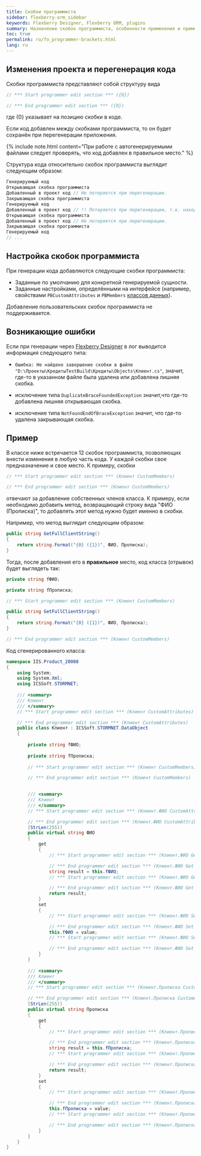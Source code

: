 ```yaml
---
title: Скобки программиста
sidebar: flexberry-orm_sidebar
keywords: Flexberry Designer, Flexberry ORM, plugins
summary: Назначение скобок программиста, особенности применения и пример использования
toc: true
permalink: ru/fo_programmer-brackets.html
lang: ru
---
```


## Изменения проекта и перегенерация кода

Скобки программиста представляют собой структуру вида

``` csharp 
// *** Start programmer edit section *** ({0})

// *** End programmer edit section *** ({0})
```

где {0} указывает на позицию скобки в коде.

Если код добавлен между скобками программиста, то он будет сохранён при перегенерации приложения.

{% include note.html content="При работе с автогенерируемыми файлами следует проверять, что код добавлен в правильное место." %}

Структура кода относительно скобок программиста выглядит следующим образом:

```csharp
Генерируемый код
Открывающая скобка программиста
Добавленный в проект код // Не потеряется при перегенерации.
Закрывающая скобка программиста
Генерируемый код
Добавленный в проект код // !! Потеряется при перегенерации, т.к. находится вне скобок программиста.
Открывающая скобка программиста
Добавленный в проект код // Не потеряется при перегенерации.
Закрывающая скобка программиста
Генерируемый код
// ...
```

## Настройка скобок программиста

При генерации кода добавляются следующие скобки программиста:

* Заданные по умолчанию для конкретной генерируемой сущности.
* Заданные настройками, определёнными на интерфейсе (например, свойствами `PBCustomAttributes` и `PBMembers` [классов данных](fd_data-classes.html)).

Добавление пользовательских скобок программиста не поддерживается.

## Возникающие ошибки

Если при генерации через [Flexberry Designer](fd_landing_page.html) в лог выводится информация следующего типа:

* `Ошибка: Не найдено завершение скобки в файле "D:\Проекты\КредитыTestBuild\Кредиты\Objects\Клиент.cs"`, значит, где-то в указанном файле была удалена или добавлена лишняя скобка.

* исключение типа `DuplicateBraceFoundedException` значит,что где-то добавлена лишняя открывающая скобка.
* исключение типа `NotFoundEndOfBraceException` значит, что где-то удалена закрывающая скобка.

## Пример

В классе ниже встречается 12 скобок программиста, позволяющих внести изменения в любую часть кода. У каждой скобки свое предназначение и свое место. К примеру, скобки 

``` csharp 
// *** Start programmer edit section *** (Клиент CustomMembers)

// *** End programmer edit section *** (Клиент CustomMembers)
``` 

отвечают за добавление собственных членов класса. К примеру, если необходимо добавить метод, возвращающий строку вида "ФИО (Прописка)", то добавлять этот метод нужно будет именно в скобки. 

Например, что метод выглядит следующим образом:

``` csharp 
public string GetFullClientString()
{
    return string.Format("{0} ({1})", ФИО, Прописка);
}
```

Тогда, после добавления его в __правильное__ место, код класса (отрывок) будет выглядеть так:

``` csharp
private string fФИО;

private string fПрописка;

// *** Start programmer edit section *** (Клиент CustomMembers)

public string GetFullClientString()
{
    return string.Format("{0} ({1})", ФИО, Прописка);
}

// *** End programmer edit section *** (Клиент CustomMembers)
```

Код сгенерированного класса:

``` csharp
namespace IIS.Product_20008
{
    using System;
    using System.Xml;
    using ICSSoft.STORMNET;
    
    /// <summary>
    /// Клиент
    /// </summary>
    // *** Start programmer edit section *** (Клиент CustomAttributes)

    // *** End programmer edit section *** (Клиент CustomAttributes)
    public class Клиент : ICSSoft.STORMNET.DataObject
    {
        
        private string fФИО;
        
        private string fПрописка;
        
        // *** Start programmer edit section *** (Клиент CustomMembers)

        // *** End programmer edit section *** (Клиент CustomMembers)

        
        /// <summary>
        /// Клиент
        /// </summary>
        // *** Start programmer edit section *** (Клиент.ФИО CustomAttributes)

        // *** End programmer edit section *** (Клиент.ФИО CustomAttributes)
        [StrLen(255))
        public virtual string ФИО
        {
            get
            {
                // *** Start programmer edit section *** (Клиент.ФИО Get start)

                // *** End programmer edit section *** (Клиент.ФИО Get start)
                string result = this.fФИО;
                // *** Start programmer edit section *** (Клиент.ФИО Get end)

                // *** End programmer edit section *** (Клиент.ФИО Get end)
                return result;
            }
            set
            {
                // *** Start programmer edit section *** (Клиент.ФИО Set start)

                // *** End programmer edit section *** (Клиент.ФИО Set start)
                this.fФИО = value;
                // *** Start programmer edit section *** (Клиент.ФИО Set end)

                // *** End programmer edit section *** (Клиент.ФИО Set end)
            }
        }
        
        /// <summary>
        /// Клиент
        /// </summary>
        // *** Start programmer edit section *** (Клиент.Прописка CustomAttributes)

        // *** End programmer edit section *** (Клиент.Прописка CustomAttributes)
        [StrLen(255))
        public virtual string Прописка
        {
            get
            {
                // *** Start programmer edit section *** (Клиент.Прописка Get start)

                // *** End programmer edit section *** (Клиент.Прописка Get start)
                string result = this.fПрописка;
                // *** Start programmer edit section *** (Клиент.Прописка Get end)

                // *** End programmer edit section *** (Клиент.Прописка Get end)
                return result;
            }
            set
            {
                // *** Start programmer edit section *** (Клиент.Прописка Set start)

                // *** End programmer edit section *** (Клиент.Прописка Set start)
                this.fПрописка = value;
                // *** Start programmer edit section *** (Клиент.Прописка Set end)

                // *** End programmer edit section *** (Клиент.Прописка Set end)
            }
        }
    }
}
```
